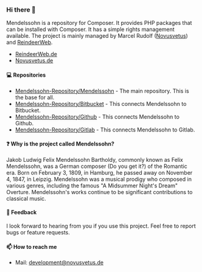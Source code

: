 ### Hi there 👋

Mendelssohn is a repository for Composer. It provides PHP packages that can be installed with Composer. It has a simple rights management available.
The project is mainly managed by Marcel Rudolf ([Novusvetus](https://github.com/Novusvetus)) and [ReindeerWeb](https://github.com/ReindeerWeb).

* [ReindeerWeb.de](https://reindeer-web.de)
* [Novusvetus.de](https://novusvetus.de)

#### 💻 Repositories

- [Mendelssohn-Repository/Mendelssohn](https://github.com/Mendelssohn-Repository/Mendelssohn) - The main repository. This is the base for all.
- [Mendelssohn-Repository/Bitbucket](https://github.com/Mendelssohn-Repository/Bitbucket) - This connects Mendelssohn to Bitbucket.
- [Mendelssohn-Repository/Github](https://github.com/Mendelssohn-Repository/Github) - This connects Mendelssohn to Github.
- [Mendelssohn-Repository/Gitlab](https://github.com/Mendelssohn-Repository/Gitlab) - This connects Mendelssohn to Gitlab.

#### ❓ Why is the project called Mendelssohn?

Jakob Ludwig Felix Mendelssohn Bartholdy, commonly known as Felix Mendelssohn, was a German composer (Do you get it?) of the Romantic era. Born on February 3, 1809, in Hamburg, he passed away on November 4, 1847, in Leipzig. Mendelssohn was a musical prodigy who composed in various genres, including the famous "A Midsummer Night's Dream" Overture. Mendelssohn's works continue to be significant contributions to classical music.

#### 💬 Feedback
I look forward to hearing from you if you use this project. Feel free to report bugs or feature requests.

#### 📫 How to reach me

- Mail: [development@novusvetus.de](mailto:development@novusvetus.de)
